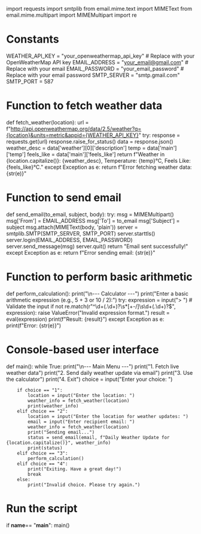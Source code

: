 import requests
import smtplib
from email.mime.text import MIMEText
from email.mime.multipart import MIMEMultipart
import re

# Constants
WEATHER_API_KEY = "your_openweathermap_api_key"  # Replace with your OpenWeatherMap API key
EMAIL_ADDRESS = "your_email@gmail.com"          # Replace with your email
EMAIL_PASSWORD = "your_email_password"          # Replace with your email password
SMTP_SERVER = "smtp.gmail.com"
SMTP_PORT = 587

# Function to fetch weather data
def fetch_weather(location):
    url = f"http://api.openweathermap.org/data/2.5/weather?q={location}&units=metric&appid={WEATHER_API_KEY}"
    try:
        response = requests.get(url)
        response.raise_for_status()
        data = response.json()
        weather_desc = data['weather'][0]['description']
        temp = data['main']['temp']
        feels_like = data['main']['feels_like']
        return f"Weather in {location.capitalize()}: {weather_desc}, Temperature: {temp}°C, Feels Like: {feels_like}°C."
    except Exception as e:
        return f"Error fetching weather data: {str(e)}"

# Function to send email
def send_email(to_email, subject, body):
    try:
        msg = MIMEMultipart()
        msg['From'] = EMAIL_ADDRESS
        msg['To'] = to_email
        msg['Subject'] = subject
        msg.attach(MIMEText(body, 'plain'))
        server = smtplib.SMTP(SMTP_SERVER, SMTP_PORT)
        server.starttls()
        server.login(EMAIL_ADDRESS, EMAIL_PASSWORD)
        server.send_message(msg)
        server.quit()
        return "Email sent successfully!"
    except Exception as e:
        return f"Error sending email: {str(e)}"

# Function to perform basic arithmetic
def perform_calculation():
    print("\n--- Calculator ---")
    print("Enter a basic arithmetic expression (e.g., 5 + 3 or 10 / 2):")
    try:
        expression = input("> ")
        # Validate the input
        if not re.match(r"^\d+(\.\d+)?\s*[\+\-\/]\s\d+(\.\d+)?$", expression):
            raise ValueError("Invalid expression format.")
        result = eval(expression)
        print(f"Result: {result}")
    except Exception as e:
        print(f"Error: {str(e)}")

# Console-based user interface
def main():
    while True:
        print("\n--- Main Menu ---")
        print("1. Fetch live weather data")
        print("2. Send daily weather update via email")
        print("3. Use the calculator")
        print("4. Exit")
        choice = input("Enter your choice: ")
        
        if choice == "1":
            location = input("Enter the location: ")
            weather_info = fetch_weather(location)
            print(weather_info)
        elif choice == "2":
            location = input("Enter the location for weather updates: ")
            email = input("Enter recipient email: ")
            weather_info = fetch_weather(location)
            print("Sending email...")
            status = send_email(email, f"Daily Weather Update for {location.capitalize()}", weather_info)
            print(status)
        elif choice == "3":
            perform_calculation()
        elif choice == "4":
            print("Exiting. Have a great day!")
            break
        else:
            print("Invalid choice. Please try again.")

# Run the script
if __name__== "__main__":
    main()
